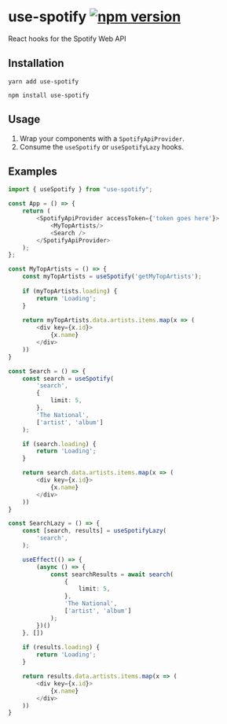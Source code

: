 # use-spotify [![npm version](https://badge.fury.io/js/use-spotify.svg)](https://badge.fury.io/js/use-spotify) 

React hooks for the Spotify Web API

## Installation

```shell
yarn add use-spotify

npm install use-spotify
```

## Usage

1. Wrap your components with a `SpotifyApiProvider`.
2. Consume the `useSpotify` or `useSpotifyLazy` hooks.

## Examples 

```typescript jsx
import { useSpotify } from "use-spotify";

const App = () => {
    return (
        <SpotifyApiProvider accessToken={'token goes here'}>
            <MyTopArtists/>
            <Search />
        </SpotifyApiProvider>
    );
};
```

```typescript jsx
const MyTopArtists = () => {
    const myTopArtists = useSpotify('getMyTopArtists');
    
    if (myTopArtists.loading) {
        return 'Loading';
    }
    
    return myTopArtists.data.artists.items.map(x => (
        <div key={x.id}>
            {x.name}
        </div>
    ))
}
```

```typescript jsx
const Search = () => {
    const search = useSpotify(
        'search',
        {
            limit: 5,
        },
        'The National',
        ['artist', 'album']
    );

    if (search.loading) {
        return 'Loading';
    }

    return search.data.artists.items.map(x => (
        <div key={x.id}>
            {x.name}
        </div>
    ))
}
```

```typescript jsx
const SearchLazy = () => {
    const [search, results] = useSpotifyLazy(
        'search',
    );

    useEffect(() => {
        (async () => {
            const searchResults = await search(
                {
                    limit: 5,
                },
                'The National',
                ['artist', 'album']
            );
        })()
    }, [])
    
    if (results.loading) {
        return 'Loading';
    }

    return results.data.artists.items.map(x => (
        <div key={x.id}>
            {x.name}
        </div>
    ))
}
```